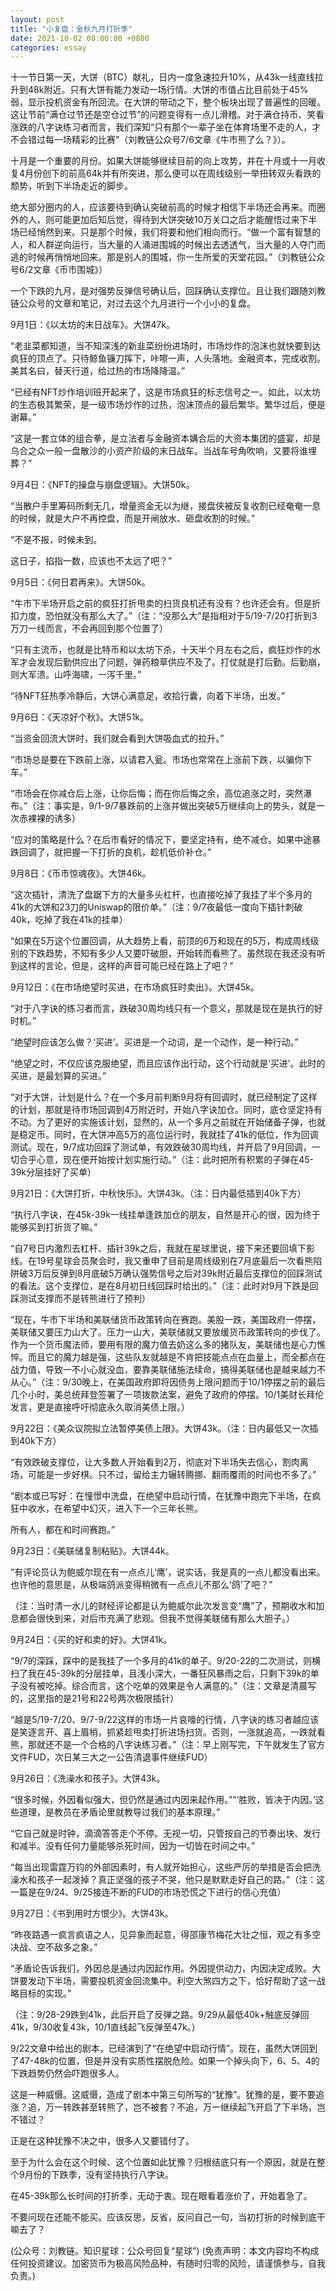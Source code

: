 ```yaml
---
layout: post
title: "小复盘：金秋九月打折季"
date: 2021-10-02 08:00:00 +0800
categories: essay
---
```


十一节日第一天，大饼（BTC）献礼，日内一度急速拉升10%，从43k一线直线拉升到48k附近。只有大饼有能力发动一场行情。大饼的市值占比目前处于45%弱，显示投机资金有所回流。在大饼的带动之下，整个板块出现了普遍性的回暖。这让节前“满仓过节还是空仓过节”的问题变得有一点儿滑稽。对于满仓持币、笑看涨跌的八字诀练习者而言，我们深知“只有那个一辈子坐在体育场里不走的人，才不会错过每一场精彩的比赛”（刘教链公众号7/6文章《牛市熊了么？》）。

十月是一个重要的月份。如果大饼能够继续目前的向上攻势，并在十月或十一月收复4月份创下的前高64k并有所突进，那么便可以在周线级别一举扭转双头看跌的颓势，听到下半场走近的脚步。

绝大部分圈内的人，应该要待到确认突破前高的时候才相信下半场还会再来。而圈外的人，则可能更加后知后觉，得待到大饼突破10万关口之后才能醒悟过来下半场已经悄然到来。只是那个时候，我们将要和他们相向而行。“做一个富有智慧的人，和人群逆向运行，当大量的人涌进围城的时候出去透透气，当大量的人夺门而逃的时候再悄悄地回来。那是别人的围城，你一生所爱的天堂花园。”（刘教链公众号6/2文章《币市围城》）

一个下跌的九月，是对强势反弹信号确认后，回踩确认支撑位。且让我们跟随刘教链公众号的文章和笔记，对过去这个九月进行一个小小的复盘。

9月1日：《以太坊的末日战车》。大饼47k。

“老韭菜都知道，当不知深浅的新韭菜纷纷进场时，市场炒作的泡沫也就快要到达疯狂的顶点了。只待鲸鱼镰刀挥下，咔嚓一声，人头落地。金融资本，完成收割。美其名曰，替天行道，给过热的市场降降温。”

“已经有NFT炒作培训班开起来了，这是市场疯狂的标志信号之一。如此，以太坊的生态极其繁荣，是一级市场炒作的过热，泡沫顶点的最后繁华。繁华过后，便是谢幕。”

“这是一套立体的组合拳，是立法者与金融资本媾合后的大资本集团的盛宴，却是乌合之众一般一盘散沙的小资产阶级的末日战车。当战车号角吹响，又要将谁埋葬？”

9月4日：《NFT的操盘与崩盘逻辑》。大饼50k。

“当散户手里筹码所剩无几，增量资金无以为继，接盘侠被反复收割已经奄奄一息的时候，就是大户不再控盘，而是开闸放水、砸盘收割的时候。”

“不是不报，时候未到。

这日子，掐指一数，应该也不太远了吧？”

9月5日：《何日君再来》。大饼50k。

“牛市下半场开启之前的疯狂打折甩卖的扫货良机还有没有？也许还会有。但是折扣力度，恐怕就没有那么大了。”（注：“没那么大”是指相对于5/19-7/20打折到3万刀一线而言，不会再回到那个位置了）

“只有主流币，也就是比特币和以太坊下杀，十天半个月左右之后，疯狂炒作的水军才会发现后勤供应出了问题，弹药粮草供应不及了。打仗就是打后勤。后勤崩，则大军溃。山呼海啸，一泻千里。”

“待NFT狂热季冷静后，大饼心满意足，收拾行囊，向着下半场，出发。”

9月6日：《天凉好个秋》。大饼51k。

“当资金回流大饼时，我们就会看到大饼吸血式的拉升。”

“市场总是要在下跌前上涨，以请君入瓮。市场也常常在上涨前下跌，以骗你下车。”

“市场会在你减仓后上涨，让你后悔；而在你后悔之余，高位追涨之时，突然瀑布。”（注：事实是，9/1-9/7暴跌前的上涨并做出突破5万继续向上的势头，就是一次赤裸裸的诱多）

“应对的策略是什么？在后市看好的情况下，要坚定持有，绝不减仓。如果中途暴跌回调了，就把握一下打折的良机，趁机低价补仓。”

9月8日：《币市惊魂夜》。大饼46k。

“这次插针，清洗了盘踞下方的大量多头杠杆，也直接吃掉了我挂了半个多月的41k的大饼和23刀的Uniswap的限价单。”（注：9/7夜最低一度向下插针刺破40k，吃掉了我在41k的挂单）

“如果在5万这个位置回调，从大趋势上看，前顶的6万和现在的5万，构成周线级别的下跌趋势，不知有多少人又要吓破胆，开始转而看熊了。虽然现在我还没有听到这样的言论，但是，这样的声音可能已经在路上了吧？”

9月12日：《在市场绝望时买进，在市场疯狂时卖出》。大饼45k。

“对于八字诀的练习者而言，跌破30周均线只有一个意义，那就是现在是执行的好时机。”

“绝望时应该怎么做？‘买进’。买进是一个动词，是一个动作，是一种行动。”

“绝望之时，不仅应该克服绝望，而且应该作出行动，这个行动就是‘买进’。此时的买进，是最划算的买进。”

“对于大饼，计划是什么？在一个多月前判断9月将有回调时，就已经制定了这样的计划，那就是待市场回调到4万附近时，开始八字诀加仓。同时，底仓坚定持有不动。为了更好的实施该计划，显然的，从一个多月之前就在开始储备子弹，也就是稳定币。同时，在大饼冲高5万的高位运行时，我就挂了41k的低位，作为回调测试。现在，9/7成功回踩了测试单，有效跌破30周均线，并开启了9月回调，一切合乎心意，现在便开始按计划实施行动。”（注：此时把所有积累的子弹在45-39k分层挂好了买单）

9月21日：《大饼打折，中秋快乐》。大饼43k。（注：日内最低插到40k下方）

“执行八字诀，在45k-39k一线挂单逢跌加仓的朋友，自然是开心的很，因为终于能够买到打折货了嘛。”

“自7号日内激烈去杠杆、插针39k之后，我就在星球里说，接下来还要回填下影线。在19号星球会员聚会时，我又重申了目前是周线级别在7月底最后一次看熊陷阱破3万后反弹到8月底破5万确认强势信号之后对39k附近最后支撑位的回踩测试的看法。这个支撑位，是在8月初日线回踩时给出的。”（注：此时对9月下跌是回踩测试支撑而不是转熊进行了预判）

“现在，牛市下半场和美联储货币政策转向在赛跑。美股一跌，美国政府一停摆，美联储又要压力山大了。压力一山大，美联储就又要放缓货币政策转向的步伐了。作为一个货币魔法师，要用有限的魔力值去奶这么多的猪队友，美联储也是心力憔悴。而且它的魔力越是强，这些队友就越是不肯把技能点点在血量上，而全都点在战力值，导致一不小心就没血，要靠美联储施法续命，搞得美联储也是越来越力不从心。”（注：9/30晚上，在美国政府即将因债务上限问题而于10/1停摆之前的最后几个小时，美总统拜登签署了一项拨款法案，避免了政府的停摆。10/1美财长拜伦发言，更是直接呼吁彻底永久取消美债上限。）

9月22日：《美众议院拟立法暂停美债上限》。大饼43k。（注：日内最低又一次插到40k下方）

“有效跌破支撑位，让大多数人开始看到2万，彻底对下半场失去信心，割肉离场，可能是一步好棋。只不过，留给主力辗转腾挪、翻雨覆雨的时间也不多了。”

“剧本或已写好：在憧憬中洗盘，在绝望中启动行情，在犹豫中跑完下半场，在疯狂中收水，在希望中幻灭，进入下一个三年长熊。

所有人，都在和时间赛跑。”

9月23日：《美联储复制粘贴》。大饼44k。

“有评论员认为鲍威尔现在有一点点儿‘鹰’，说实话，我是真的一点儿都没看出来。也许他的意思是，从极端鸽派变得稍微有一点点儿不那么‘鸽’了吧？”

（注：当时清一水儿的财经评论都是认为鲍威尔此次发言变“鹰”了，预期收水和加息都会很快到来，对后市充满了悲观。但我不觉得美联储有那么大胆子。）

9月24日：《买的好和卖的好》。大饼41k。

“9/7的深踩，踩中的是我挂了一个多月的41k的单子。9/20-22的二次测试，则横扫了我在45-39k的分层挂单，且浅小深大，一番狂风暴雨之后，只剩下39k的单子没有被吃掉。综合而言，这个吃单的效果是令人满意的。”（注：文章是清晨写的，这里指的是21号和22号两次极限插针）

“越是5/19-7/20、9/7-9/22这样的市场一片哀嚎的行情，八字诀的练习者越应该是笑逐言开、喜上眉梢，抓紧趁甩卖打折进场扫货。否则，一涨就追高，一跌就看熊，那就还不是一个合格的八字诀练习者。”（注：早上刚写完，下午就发生了官方文件FUD，次日某三大之一公告清退事件继续FUD）

9月26日：《洗澡水和孩子》。大饼43k。

“很多时候，外因看似强大，但仍然是通过内因来起作用。”“‘胜败，皆决于内因。’这些道理，是教员在矛盾论里就教导过我们的基本原理。”

“它自己就是时钟，滴滴答答走个不停。无视一切，只管按自己的节奏出块、发行和减半。没有任何力量能够杀死时间，因为一切皆在时间之中。”

“每当出现雷霆万钧的外部因素时，有人就开始担心，这些严厉的举措是否会把洗澡水和孩子一起泼掉？真正坚强的孩子不哭，他只是默默走好自己的路。”（注：这一篇是在9/24、9/25接连不断的FUD的市场恐慌之下进行的信心充值）

9月27日：《书到用时方恨少》。大饼43k。

“昨夜路遇一疯言疯语之人，见异象而起意，得邵康节梅花大壮之恒，观之有多空决战、空不敌多之象。”

“矛盾论告诉我们，外因总是通过内因起作用。外因提供动力，内因决定成败。大饼要发动下半场，需要投机资金回流集中。利空大煞四方之下，恰好帮助了这一战略目标的实现。”

（注：9/28-29跌到41k，此后开启了反弹之路。9/29从最低40k+触底反弹回41k，9/30收复43k，10/1直线起飞反弹至47k。）

9/22文章中给出的剧本，已经演到了“在绝望中启动行情”。现在，虽然大饼回到了47-48k的位置，但是并没有实质性摆脱危险。如果一个掉头向下，6、5、4的下跌趋势仍然会吓跑很多人。

这是一种威慑。这威慑，造成了剧本中第三句所写的“犹豫”。犹豫的是，要不要追涨？追，万一转跌甚至转熊了，岂不被套？不追，万一继续起飞开启了下半场，岂不错过？

正是在这种犹豫不决之中，很多人又要错付了。

至于为什么会在这个时候、这个位置如此犹豫？归根结底只有一个原因，就是在整个9月份的下跌季，没有坚持执行八字诀。

在45-39k那么长时间的打折季，无动于衷。现在眼看着涨价了，开始着急了。

不要问现在还能不能买。应该反思，反省，反问自己一句，当初打折的时候到底干嘛去了？

(公众号：刘教链。知识星球：公众号回复“星球”)
(免责声明：本文内容均不构成任何投资建议。加密货币为极高风险品种，有随时归零的风险，请谨慎参与，自我负责。)
